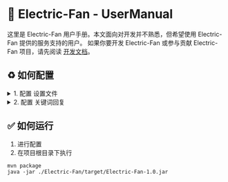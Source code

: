 # 🦾 Electric-Fan - UserManual
这里是 Electric-Fan 用户手册。本文面向对开发并不熟悉，但希望使用 Electric-Fan 提供的服务支持的用户。 如果你要开发 Electric-Fan 或参与贡献 Electric-Fan 项目，请先阅读 [开发文档](./Readme.md)。

## ♻️ 如何配置
<details>
    <summary>1. 配置 设置文件</summary>

打开 `./src/main/resources/` 目录,找到 `settings.xml` 文件进行编辑  
您也可以创建一个名为 `settings-private.xml` 的文件，和 `settings.xml` 等效  

### 关键字解释
**botQQ - 您的 bot 的QQ id**  
**masterQQ - 您的 QQ id ，用于进行线上运行时通报**  
**Enabled - 是否启用该配置文件**

### ⭕️ 注意
同时启用两个文件 private 优先  
两个都不启用将会产生错误

</details>

<details>
    <summary>2. 配置 关键词回复</summary>

打开 `./src/main/resources/` 目录,新建一个 `(anything).kwd-reply.xml`，便会被识别并加载入bot

### 关键字解释
**name - 该关键词回复组的名字，将在读入后在控制台INFO输出**  

关键词的配置入下
```xml
<keywordData>
        <!--不写weight默认为1-->
        <keyword weight="1">
            test
        </keyword>
        <replies>
            <reply weight="1">
                Hello,World!
            </reply>

            <!--不写weight默认为1-->
            <reply>
                hello,world!
            </reply>
        </replies>
    </keywordData>
```
* 每个关键词回复被包含在一个 `keywordData` 中
  * 有一个 `weight` 属性，表示这个关键词检测的优先度，`weight` 越大优先度越高，默认为 `1`。  
* 一个 `keywordData` 包含一个 `keyword` 和 一个 `replies`。
* `keyword` 中是需要检测的关键词。
* `replies` 中包含多个 `reply`。
* `reply` 中填写需要回复的 文本
  * 有 `weigh` 属性，越大优先级越高，默认为 `1`。
</details>



## ✅ 如何运行

1. 进行配置
2. 在项目根目录下执行
```shell
mvn package
java -jar ./Electric-Fan/target/Electric-Fan-1.0.jar
```

